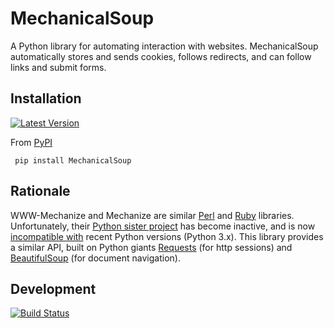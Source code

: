 MechanicalSoup
==============

A Python library for automating interaction with websites. MechanicalSoup automatically stores and sends cookies, follows redirects, and can follow links and submit forms.

Installation
------

[![Latest Version](https://pypip.in/version/MechanicalSoup/badge.svg)](https://pypi.python.org/pypi/MechanicalSoup/)

From [PyPI](https://pypi.python.org/pypi/MechanicalSoup/)

     pip install MechanicalSoup
    

Rationale
------

WWW-Mechanize and Mechanize are similar [Perl](http://search.cpan.org/dist/WWW-Mechanize/) and [Ruby](https://github.com/sparklemotion/mechanize) libraries. Unfortunately, their [Python sister project](https://github.com/jjlee/mechanize) has become inactive, and is now [incompatible with](https://github.com/jjlee/mechanize/issues/96) recent Python versions (Python 3.x). This library provides a similar API, built on Python giants [Requests](http://docs.python-requests.org/en/latest/) (for http sessions) and [BeautifulSoup](http://www.crummy.com/software/BeautifulSoup/) (for document navigation).

Development
---------

[![Build Status](https://travis-ci.org/matt-hickford/MechanicalSoup.svg?branch=master)](https://travis-ci.org/matt-hickford/MechanicalSoup)
